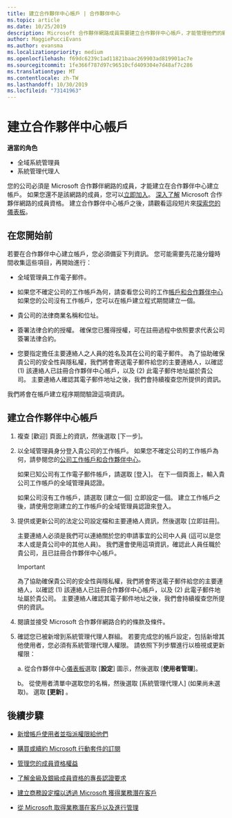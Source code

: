```yaml
---
title: 建立合作夥伴中心帳戶 | 合作夥伴中心
ms.topic: article
ms.date: 10/25/2019
description: Microsoft 合作夥伴網路成員需要建立合作夥伴中心帳戶，才能管理他們的網路權益和專長認證，以及建立商務設定檔。
author: MaggiePucciEvans
ms.author: evansma
ms.localizationpriority: medium
ms.openlocfilehash: f69dc6239c1ad11821baac269903ad819901ac7e
ms.sourcegitcommit: 1fe366f787d97c96510cfd409304e7d48af7c286
ms.translationtype: MT
ms.contentlocale: zh-TW
ms.lasthandoff: 10/30/2019
ms.locfileid: "73141963"
---
```

# <a name="create-a-partner-center-account"></a>建立合作夥伴中心帳戶

**適當的角色**

- 全域系統管理員
- 系統管理代理人

您的公司必須是 Microsoft 合作夥伴網路的成員，才能建立在合作夥伴中心建立帳戶。 如果您還不是該網路的成員，您可以[立即加入](https://partners.microsoft.com/PartnerProgram/simplifiedenrollment.aspx)。  [深入了解](https://partner.microsoft.com/membership) Microsoft 合作夥伴網路的成員資格。 建立合作夥伴中心帳戶之後，請觀看這段短片來[探索您的儀表板](https://vimeo.com/290338211)。

## <a name="before-you-begin"></a>在您開始前

若要在合作夥伴中心建立帳戶，您必須備妥下列資訊。 您可能需要先花幾分鐘時間收集這些項目，再開始進行：

-   全域管理員工作電子郵件。

-   如果您不確定公司的工作帳戶為何，請查看您公司的工作[帳戶和合作夥伴中心](azure-active-directory-tenants-and-partner-center.md)如果您的公司沒有工作帳戶，您可以在帳戶建立程式期間建立一個。 

-   貴公司的法律商業名稱和位址。  

-   簽署法律合約的授權。 確保您已獲得授權，可在註冊過程中依照要求代表公司簽署法律合約。

-   您要指定擔任主要連絡人之人員的姓名及其在公司的電子郵件。 為了協助確保貴公司的安全性與隱私權，我們將會寄送電子郵件給您的主要連絡人，以確認 (1) 該連絡人已註冊合作夥伴中心帳戶，以及 (2) 此電子郵件地址屬於貴公司。 主要連絡人確認其電子郵件地址之後，我們會持續複查您所提供的資訊。

我們將會在帳戶建立程序期間驗證這項資訊。 
 
## <a name="create-a-partner-center-account"></a>建立合作夥伴中心帳戶

1.  複查 [歡迎] 頁面上的資訊，然後選取 [下一步]。

2.  以全域管理員身分登入貴公司的工作帳戶。 如果您不確定公司的工作帳戶為何，請參閱您的[公司工作帳戶和合作夥伴中心](azure-active-directory-tenants-and-partner-center.md)。

    如果已知公司有工作電子郵件帳戶，請選取 [登入]。 在下一個頁面上，輸入貴公司工作帳戶的全域管理員認證。 

    如果公司沒有工作帳戶，請選取 [建立一個] 立即設定一個。 建立工作帳戶之後，請使用您剛建立的工作帳戶的全域管理員認證來登入。

3.  提供或更新公司的法定公司設定檔和主要連絡人資訊，然後選取 [立即註冊]。 

    主要連絡人必須是我們可以連絡關於您的申請事宜的公司中人員 (這可以是您本人或是貴公司中的其他人員)。 我們還會使用這項資訊，確認此人員任職於貴公司，且已註冊合作夥伴中心帳戶。

    > [!IMPORTANT]  
    > 為了協助確保貴公司的安全性與隱私權，我們將會寄送電子郵件給您的主要連絡人，以確認 (1) 該連絡人已註冊合作夥伴中心帳戶，以及 (2) 此電子郵件地址屬於貴公司。 主要連絡人確認其電子郵件地址之後，我們會持續複查您所提供的資訊。

4.  閱讀並接受 Microsoft 合作夥伴網路合約的條款及條件。 

5.  確認您已被新增到系統管理代理人群組。 若要完成您的帳戶設定，包括新增其他使用者，您必須有系統管理代理人權限。 請依照下列步驟進行以檢視或更新權限：

    a. 從合作夥伴中心[儀表板](https://partner.microsoft.com/dashboard/home**)選取 [**設定**] 圖示，然後選取 [**使用者管理**]。  

    b。 從使用者清單中選取您的名稱，然後選取 [系統管理代理人] (如果尚未選取)。 選取 **\[更新\]** 。  

## <a name="next-steps"></a>後續步驟

-   [新增帳戶使用者並指派權限給他們](create-user-accounts-and-set-permissions.md)

-   [購買或續約 Microsoft 行動套件的訂閱](mpn-get-action-pack.md)

-   [管理您的成員資格權益](manage-your-partner-network-benefits.md)

-   [了解金級及銀級成員資格的專長認證要求](https://partner.microsoft.com/membership/competencies)

-   [建立商務設定檔以透過 Microsoft 獲得業務潛在客戶](create-a-marketing-profile.md)

-   [從 Microsoft 取得業務潛在客戶以及進行管理](responding-to-referrals.md)